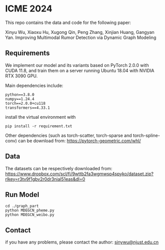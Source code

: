 # ICME 2024

This repo contains the data and code for the following paper:

Xinyu Wu, Xiaoxu Hu, Xugong Qin, Peng Zhang, Xinjian Huang, Gangyan Yan. Improving Multimodal Rumor Detection via Dynamic Graph Modeling



## Requirements

We implement our model and its variants based on PyTorch 2.0.0 with CUDA 11.8, and train them on a server running Ubuntu 18.04 with NVIDIA RTX 3090 GPU.

Main dependencies include:

```
python==3.8.0
numpy==1.24.4
torch==2.0.0+cu118
transformers==4.33.1
```

install the virtual environment with

```
pip install -r requirement.txt
```

Other dependencies (such as torch-scatter, torch-sparse and torch-spline-conv) can be download from: https://pytorch-geometric.com/whl/

## Data
The datasets can be respectively downloaded from: https://www.dropbox.com/scl/fi/9wttb2fa3wgmwsp4spyko/dataset.zip?rlkey=r3tv9f1gbv2r0dr3nial51eas&dl=0

## Run Model

```
cd ./graph_part
python MDEGCN_pheme.py
python MDEGCN_weibo.py
```



## Contact

if you have any problems, please contact the author: sinywu@njust.edu.cn

